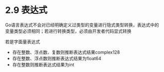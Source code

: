 # 2.9 表达式

Go语言表达式不会对已经明确定义过类型的变量进行隐式类型转换，表达式中的变量类型必须相同；若进行转换类型，必须由开发者代码显式转换

若是字面量表达式
- 存在整数、浮点数、复数则推断表达式结果complex128
- 存在整数、浮点数则推断表达式结果为float64
- 存在整数则推断表达式结果为int
